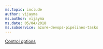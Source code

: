 ```yaml
---
ms.topic: include
author: vijayma
ms.author: vijayma
ms.date: 05/04/2018
ms.subservice: azure-devops-pipelines-tasks
---
```


[Control options](../../process/tasks.md#controloptions)
